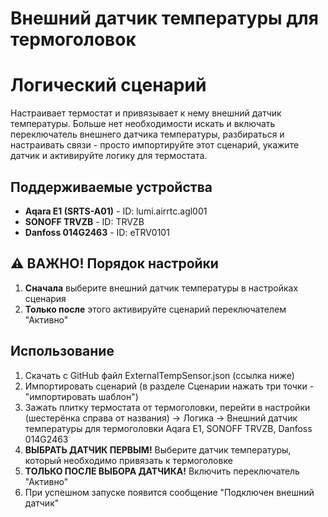 # Внешний датчик температуры для термоголовок
# Логический сценарий


Настраивает термостат и привязывает к нему внешний датчик температуры.
Больше нет необходимости искать и включать переключатель внешнего датчика температуры, разбираться и настраивать связи - просто импортируйте этот сценарий, укажите датчик и активируйте логику для термостата.

## Поддерживаемые устройства
- **Aqara E1 (SRTS-A01)** - ID: lumi.airrtc.agl001
- **SONOFF TRVZB** - ID: TRVZB  
- **Danfoss 014G2463** - ID: eTRV0101

## ⚠️ ВАЖНО! Порядок настройки
1. **Сначала** выберите внешний датчик температуры в настройках сценария
2. **Только после** этого активируйте сценарий переключателем "Активно"

## Использование
1. Cкачать с GitHub файл ExternalTempSensor.json (ссылка ниже)
2. Импортировать сценарий (в разделе Сценарии нажать три точки - "импортировать шаблон")
3. Зажать плитку термостата от термоголовки, перейти в настройки (шестерёнка справа от названия) -> Логика -> Внешний датчик температуры для термоголовки Aqara E1, SONOFF TRVZB, Danfoss 014G2463
4. **ВЫБРАТЬ ДАТЧИК ПЕРВЫМ!** Выберите датчик температуры, который необходимо привязать к термоголовке
5. **ТОЛЬКО ПОСЛЕ ВЫБОРА ДАТЧИКА!** Включить переключатель "Активно"
6. При успешном запуске появится сообщение "Подключен внешний датчик"